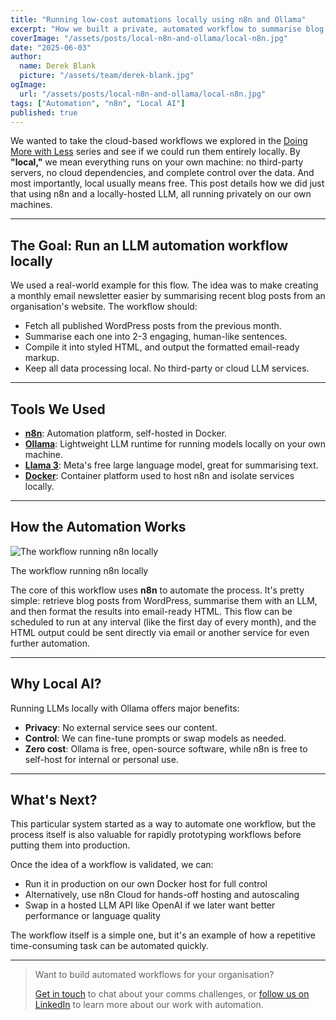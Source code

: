 ```yaml
---
title: "Running low-cost automations locally using n8n and Ollama"
excerpt: "How we built a private, automated workflow to summarise blog posts into an email-ready newsletter. For free, without the cloud."
coverImage: "/assets/posts/local-n8n-and-ollama/local-n8n.jpg"
date: "2025-06-03"
author:
  name: Derek Blank
  picture: "/assets/team/derek-blank.jpg"
ogImage:
  url: "/assets/posts/local-n8n-and-ollama/local-n8n.jpg"
tags: ["Automation", "n8n", "Local AI"]
published: true
---
```


We wanted to take the cloud-based workflows we explored in the [Doing More with Less](https://heaps-smart.com/posts/doing-more-with-less/) series and see if we could run them entirely locally. By <b>"local,"</b> we mean everything runs on your own machine: no third-party servers, no cloud dependencies, and complete control over the data. And most importantly, local usually means free. This post details how we did just that using n8n and a locally-hosted LLM, all running privately on our own machines.

---

## The Goal: Run an LLM automation workflow locally 

We used a real-world example for this flow. The idea was to make creating a monthly email newsletter easier by summarising recent blog posts from an organisation's website. The workflow should:

- Fetch all published WordPress posts from the previous month.
- Summarise each one into 2-3 engaging, human-like sentences.
- Compile it into styled HTML, and output the formatted email-ready markup. 
- Keep all data processing local. No third-party or cloud LLM services.

---

## Tools We Used

- **[n8n](https://n8n.io/)**: Automation platform, self-hosted in Docker.
- **[Ollama](https://ollama.ai/)**: Lightweight LLM runtime for running models locally on your own machine.
- **[Llama 3](https://www.llama.com/models/llama-3/)**: Meta's free large language model, great for summarising text.
- **[Docker](https://www.docker.com/)**: Container platform used to host n8n and isolate services locally.

---

## How the Automation Works

![The workflow running n8n locally](/assets/posts/local-n8n-and-ollama/local-n8n.jpg)<figcaption class="caption">The workflow running n8n locally</figcaption>

The core of this workflow uses **n8n** to automate the process. It's pretty simple: retrieve blog posts from WordPress, summarise them with an LLM, and then format the results into email-ready HTML. This flow can be scheduled to run at any interval (like the first day of every month), and the HTML output could be sent directly via email or another service for even further automation.

---

## Why Local AI?

Running LLMs locally with Ollama offers major benefits:

- **Privacy**: No external service sees our content.
- **Control**: We can fine-tune prompts or swap models as needed.
- **Zero cost**: Ollama is free, open-source software, while n8n is free to self-host for internal or personal use.

---

## What's Next?

This particular system started as a way to automate one workflow, but the process itself is also valuable for rapidly prototyping workflows before putting them into production.

Once the idea of a workflow is validated, we can:

- Run it in production on our own Docker host for full control
- Alternatively, use n8n Cloud for hands-off hosting and autoscaling
- Swap in a hosted LLM API like OpenAI if we later want better performance or language quality

 The workflow itself is a simple one, but it's an example of how a repetitive time-consuming task can be automated quickly.

---

> Want to build automated workflows for your organisation?
>
> [Get in touch](https://heaps-smart.com/contact) to chat about your comms challenges, or [follow us on LinkedIn](https://www.linkedin.com/company/heaps-smart/) to learn more about our work with automation.


